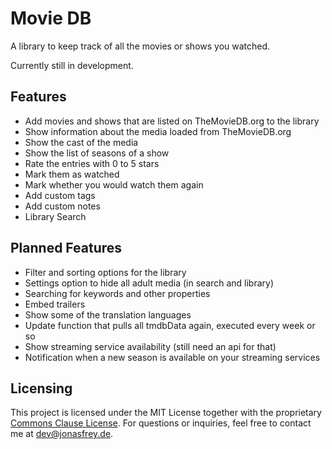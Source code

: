 #  Movie DB

A library to keep track of all the movies or shows you watched.

Currently still in development.

## Features
* Add movies and shows that are listed on TheMovieDB.org to the library
* Show information about the media loaded from TheMovieDB.org
* Show the cast of the media
* Show the list of seasons of a show
* Rate the entries with 0 to 5 stars
* Mark them as watched
* Mark whether you would watch them again
* Add custom tags
* Add custom notes
* Library Search

## Planned Features
* Filter and sorting options for the library
* Settings option to hide all adult media (in search and library)
* Searching for keywords and other properties
* Embed trailers
* Show some of the translation languages
* Update function that pulls all tmdbData again, executed every week or so
* Show streaming service availability (still need an api for that)
* Notification when a new season is available on your streaming services

## Licensing
This project is licensed under the MIT License together with the proprietary [Commons Clause License](https://commonsclause.com).
For questions or inquiries, feel free to contact me at [dev@jonasfrey.de](mailto:dev@jonasfrey.de).
